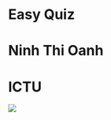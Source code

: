 # Easy Quiz
# Ninh Thi Oanh
# ICTU
<img src="https://github.com/hoangphidev/easy-quiz/blob/master/screen-shoot.png?raw=true">

